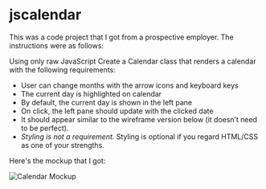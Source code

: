 jscalendar
==========

This was a code project that I got from a prospective employer.  The instructions were as follows:

Using only raw JavaScript Create a Calendar class that renders a calendar with the following requirements:

* User can change months with the arrow icons and keyboard keys
* The current day is highlighted on calendar
* By default, the current day is shown in the left pane
* On click, the left pane should update with the clicked date
* It should appear similar to the wireframe version below (it doesn’t need to be perfect).
* _Styling is not a requirement._ Styling is optional if you regard HTML/CSS as one of your strengths.

Here's the mockup that I got:

![Calendar Mockup](http://revmc.github.io/jscalendar/calendar.png "Calendar Mockup")